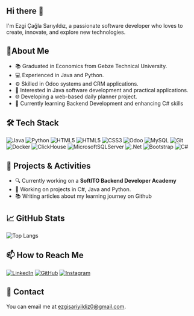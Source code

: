 ## Hi there 👋

I'm Ezgi Çağla Sarıyıldız, a passionate software developer who loves to create, innovate, and explore new technologies.

## 🌟About Me
- 📚 Graduated in Economics from Gebze Technical University.
- 💻 Experienced in Java and Python.
- ⚙️ Skilled in Odoo systems and CRM applications.
- 🧩 Interested in Java software development and practical applications.
- 🌐 Developing a web-based daily planner project.
- 🌱 Currently learning Backend Development and enhancing C# skills

## 🛠️ Tech Stack
![Java](https://img.shields.io/badge/java-%23ED8B00.svg?style=flat&logo=openjdk)
![Python](https://img.shields.io/badge/python-3670A0?styleflat&logo=python)
![HTML5](https://img.shields.io/badge/html5-%23E34F26.svg?style=flat&logo=html5)
![HTML5](https://img.shields.io/badge/-HTML5-333333?style=flat&logo=html5)
![CSS3](https://img.shields.io/badge/css3-%231572B6.svg?style=flat&logo=css3&logoColor=white)
![Odoo](https://img.shields.io/badge/-Odoo-333333?style=flat&logo=odoo)
![MySQL](https://img.shields.io/badge/mysql-4479A1.svg?style=flat&logo=mysql&logoColor=white)
![Git](https://img.shields.io/badge/-Git-333333?style=flat&logo=git)
![Docker](https://img.shields.io/badge/docker-%230db7ed.svg?style=flat&logo=docker&logoColor=white)
![ClickHouse](https://img.shields.io/badge/ClickHouse-FFCC01?style=flat&logo=clickhouse&logoColor=white)
![MicrosoftSQLServer](https://img.shields.io/badge/Microsoft%20SQL%20Server-CC2927?style=flat&logo=microsoft%20sql%20server&logoColor=white)
![.Net](https://img.shields.io/badge/.NET-5C2D91?style=flat&logo=.net&logoColor=white)
![Bootstrap](https://img.shields.io/badge/bootstrap-%238511FA.svg?style=flat&logo=bootstrap&logoColor=white)
![C#](https://img.shields.io/badge/c%23-%23239120.svg?style=flat&logo=csharp&logoColor=white)


## 🔭 Projects & Activities
- 🔍 Currently working on a **SoftITO Backend Developer Academy**
- 🌟 Working on projects in C#, Java and Python.
- 📚 Writing articles about my learning journey on Github

## 📈 GitHub Stats
![Top Langs](https://github-readme-stats.vercel.app/api/top-langs/?username=ezgisariyildiz&layout=compact&theme=radical)

## 📫 How to Reach Me
[![LinkedIn](https://img.shields.io/badge/-LinkedIn-0077B5?style=flat&logo=linkedin&logoColor=white)](https://www.linkedin.com/in/ezgicaglasariyildiz/)
[![GitHub](https://img.shields.io/badge/-GitHub-181717?style=flat&logo=github&logoColor=white)](https://github.com/ezgisariyildiz)
[![Instagram](https://img.shields.io/badge/-Instagram-E4405F?style=flat&logo=instagram&logoColor=white)](https://instagram.com/caglasariyildiz)


## 📧 Contact
You can email me at [ezgisariyildiz0@gmail.com](mailto:ezgisariyildiz0@gmail.com).
